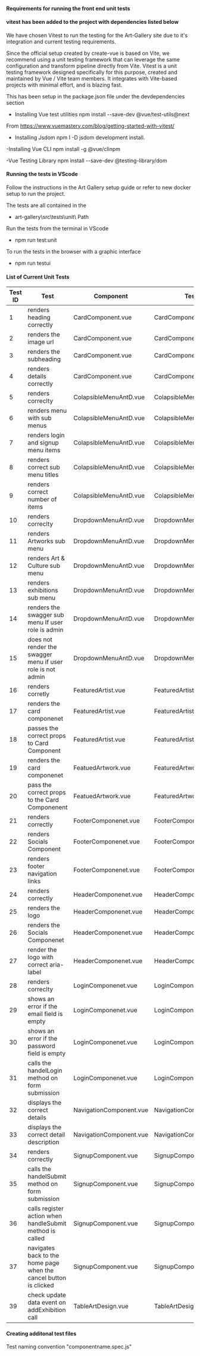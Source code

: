 #### Requirements for running the front end unit tests

#### vitest has been added to the project with dependencies listed below

We have chosen Vitest to run the testing for the Art-Gallery site due to it's integration and current testing requirements.

Since the official setup created by create-vue is based on Vite, we recommend using a unit testing framework that can leverage the same configuration and transform pipeline directly from Vite. Vitest is a unit testing framework designed specifically for this purpose, created and maintained by Vue / Vite team members. It integrates with Vite-based projects with minimal effort, and is blazing fast.

This has been setup in the package.json file under the devdependencies section

- Installing Vue test utilities
  npm install --save-dev @vue/test-utils@next

From <https://www.vuemastery.com/blog/getting-started-with-vitest/>

- Installing Jsdom
  npm I -D jsdom development install.

-Installing Vue CLI
npm install -g @vue/clinpm

-Vue Testing Library
npm install --save-dev @testing-library/dom

#### Running the tests in VScode

Follow the instructions in the Art Gallery setup guide or refer to new docker setup to run the project.

The tests are all contained in the

- art-gallery\src\tests\unit\ Path

Run the tests from the terminal in VScode

- npm run test:unit

To run the tests in the browser with a graphic interface

- npm run testui

#### List of Current Unit Tests

| Test ID | Test                                                              | Component               | Test file                   | Expected Result |
| ------- | ----------------------------------------------------------------- | ----------------------- | --------------------------- | --------------- |
| 1       | renders heading correctly                                         | CardComponent.vue       | CardComponent.spec.js       | Success         |
| 2       | renders the image url                                             | CardComponent.vue       | CardComponent.spec.js       | Success         |
| 3       | renders the subheading                                            | CardComponent.vue       | CardComponent.spec.js       | Success         |
| 4       | renders details correctly                                         | CardComponent.vue       | CardComponent.spec.js       | Success         |
| 5       | renders correclty                                                 | ColapsibleMenuAntD.vue  | ColapsibleMenuAntD.spec.js  | Success         |
| 6       | renders menu with sub menus                                       | ColapsibleMenuAntD.vue  | ColapsibleMenuAntD.spec.js  | Success         |
| 7       | renders login and signup menu items                               | ColapsibleMenuAntD.vue  | ColapsibleMenuAntD.spec.js  | Success         |
| 8       | renders correct sub menu titles                                   | ColapsibleMenuAntD.vue  | ColapsibleMenuAntD.spec.js  | Success         |
| 9       | renders correct number of items                                   | ColapsibleMenuAntD.vue  | ColapsibleMenuAntD.spec.js  | Success         |
| 10      | renders correclty                                                 | DropdownMenuAntD.vue    | DropdownMenuAntD.sepc.js    | Success         |
| 11      | renders Artworks sub menu                                         | DropdownMenuAntD.vue    | DropdownMenuAntD.sepc.js    | Success         |
| 12      | renders Art & Culture sub menu                                    | DropdownMenuAntD.vue    | DropdownMenuAntD.sepc.js    | Success         |
| 13      | renders exhibitions sub menu                                      | DropdownMenuAntD.vue    | DropdownMenuAntD.sepc.js    | Success         |
| 14      | renders the swagger sub menu If user role is admin                | DropdownMenuAntD.vue    | DropdownMenuAntD.sepc.js    | Success         |
| 15      | does not render the swagger menu if user role is not admin        | DropdownMenuAntD.vue    | DropdownMenuAntD.sepc.js    | Success         |
| 16      | renders corretly                                                  | FeaturedArtist.vue      | FeaturedArtist.spec.js      | Success         |
| 17      | renders the card componenet                                       | FeaturedArtist.vue      | FeaturedArtist.spec.js      | Success         |
| 18      | passes the correct props to Card Component                        | FeaturedArtist.vue      | FeaturedArtist.spec.js      | Success         |
| 19      | renders the card componenet                                       | FeatuedArtwork.vue      | FeaturedArtwork.spec.js     | Success         |
| 20      | pass the correct props to the Card Componenent                    | FeatuedArtwork.vue      | FeaturedArtwork.spec.js     | Success         |
| 21      | renders correctly                                                 | FooterComponenet.vue    | FooterComponenet.spec.js    | Success         |
| 22      | renders Socials Component                                         | FooterComponenet.vue    | FooterComponenet.spec.js    | Success         |
| 23      | renders footer navigation links                                   | FooterComponenet.vue    | FooterComponenet.spec.js    | Success         |
| 24      | renders correctly                                                 | HeaderComponenet.vue    | HeaderComponenet.spec.js    | Success         |
| 25      | renders the logo                                                  | HeaderComponenet.vue    | HeaderComponenet.spec.js    | Success         |
| 26      | renders the Socials Componenet                                    | HeaderComponenet.vue    | HeaderComponenet.spec.js    | Success         |
| 27      | render the logo with correct aria-label                           | HeaderComponenet.vue    | HeaderComponenet.spec.js    | Success         |
| 28      | renders correclty                                                 | LoginComponenet.vue     | LoginComponent.spec.js      | Success         |
| 29      | shows an error if the email field is empty                        | LoginComponenet.vue     | LoginComponent.spec.js      | Success         |
| 30      | shows an error if the password field is empty                     | LoginComponenet.vue     | LoginComponent.spec.js      | Success         |
| 31      | calls the handelLogin method on form submission                   | LoginComponenet.vue     | LoginComponent.spec.js      | Success         |
| 32      | displays the correct details                                      | NavigationComponent.vue | NavigationComponent.spec.js | Success         |
| 33      | displays the correct detail description                           | NavigationComponent.vue | NavigationComponent.spec.js | Success         |
| 34      | renders correctly                                                 | SignupComponent.vue     | SignupComponent.spec.js     | Success         |
| 35      | calls the handelSubmit method on form submission                  | SignupComponent.vue     | SignupComponent.spec.js     | Success         |
| 36      | calls register action when handleSubmit method is called          | SignupComponent.vue     | SignupComponent.spec.js     | Success         |
| 37      | navigates back to the home page when the cancel button is clicked | SignupComponent.vue     | SignupComponent.spec.js     | Success         |
| 39      | check update data event on addExhibition call                     | TableArtDesign.vue      | TableArtDesign.spec.js      | Success         |

#### Creating additonal test files

Test naming convention "componentname.spec.js"
